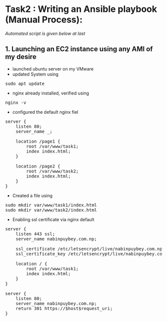 # Task2 : Writing an Ansible playbook (Manual Process):
*Automated script is given below at last*
## 1. Launching an EC2 instance using any AMI of my desire 
- launched ubuntu server on my VMware
- updated System using
<pre>sudo apt update</pre>
- nginx already installed, verified using
<pre>nginx -v</pre>
- configured the default nginx fiel
<pre>
server {
    listen 80;
    server_name _;

    location /page1 {
        root /var/www/task1;
        index index.html;
    }

    location /page2 {
        root /var/www/task2;
        index index.html;
    }
}
</pre>

- Created a file using
<pre>
sudo mkdir var/www/task1/index.html
sudo mkdir var/www/task2/index.html
</pre>

- Enabling ssl certificate via nginx default
<pre>
server {
    listen 443 ssl;
    server_name nabinpuybey.com.np;

    ssl_certificate /etc/letsencrypt/live/nabinpuybey.com.np/fullchain.pem;
    ssl_certificate_key /etc/letsencrypt/live/nabinpuybey.com.np/privkey.pem;

    location / {
        root /var/www/task1;
        index index.html;
    }
}

server {
    listen 80;
    server_name nabinpuybey.com.np;
    return 301 https://$host$request_uri;
}
</pre>
